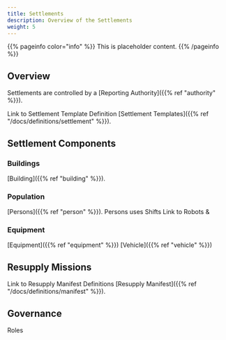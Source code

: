 ```yaml
---
title: Settlements
description: Overview of the Settlements
weight: 5
---
```

{{% pageinfo color="info" %}}
This is placeholder content.
{{% /pageinfo %}}

## Overview

Settlements are controlled by a [Reporting Authority]({{% ref "authority" %}}).

Link to Settlement Template Definition
[Settlement Templates]({{% ref "/docs/definitions/settlement" %}}).

## Settlement Components

### Buildings
[Building]({{% ref "building" %}}).

### Population
[Persons]({{% ref "person" %}}).
Persons uses  Shifts
Link to Robots & 

### Equipment
[Equipment]({{% ref "equipment" %}}) 
[Vehicle]({{% ref "vehicle" %}})

## Resupply Missions
Link to Resupply Manifest Definitions
[Resupply Manifest]({{% ref "/docs/definitions/manifest" %}}).

## Governance

Roles
